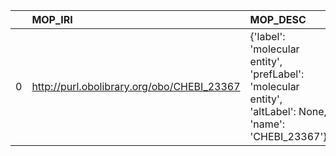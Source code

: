 |    | MOP_IRI                                    | MOP_DESC                                                                                                | MS_IRI                                    | MS_DESC                       |
|---:|:-------------------------------------------|:--------------------------------------------------------------------------------------------------------|:------------------------------------------|:------------------------------|
|  0 | http://purl.obolibrary.org/obo/CHEBI_23367 | {'label': 'molecular entity', 'prefLabel': 'molecular entity', 'altLabel': None, 'name': 'CHEBI_23367'} | http://purl.obolibrary.org/obo/MS_1000881 | {'label': 'molecular entity'} |